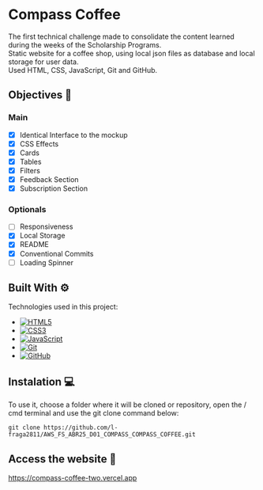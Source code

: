 # Compass Coffee

The first technical challenge made to consolidate the content learned during the weeks of the Scholarship Programs.\
Static website for a coffee shop, using local json files as database and local storage for user data.\
Used HTML, CSS, JavaScript, Git and GitHub.

## Objectives 🎯

### Main

- [x] Identical Interface to the mockup
- [x] CSS Effects
- [x] Cards
- [x] Tables
- [x] Filters
- [x] Feedback Section
- [x] Subscription Section

### Optionals

- [ ] Responsiveness
- [x] Local Storage
- [x] README
- [x] Conventional Commits
- [ ] Loading Spinner

## Built With ⚙

Technologies used in this project:

- [![HTML5][HTML5]][HTML5-url]
- [![CSS3][CSS3]][CSS3-url]
- [![JavaScript][JavaScript]][JavaScript-url]
- [![Git][Git]][Git-url]
- [![GitHub][GitHub]][GitHub-url]

## Instalation 💻

To use it, choose a folder where it will be cloned or repository, open the / cmd terminal and use the git clone command below:

```
git clone https://github.com/l-fraga2811/AWS_FS_ABR25_D01_COMPASS_COMPASS_COFFEE.git
```

## Access the website 📱
https://compass-coffee-two.vercel.app


[HTML5]: https://img.shields.io/badge/HTML5-20232A?style=for-the-badge&logo=HTML5&logoColor=white
[HTML5-url]: https://html.com/
[CSS3]: https://img.shields.io/badge/CSS3-20232A?style=for-the-badge&logo=CSS3&logoColor=white
[CSS3-url]: https://www.w3schools.com/css/default.asp
[JavaScript]: https://img.shields.io/badge/JavaScript-20232A?style=for-the-badge&logo=JavaScript&logoColor=white
[JavaScript-url]: https://www.w3schools.com/js/default.asp
[Git]: https://img.shields.io/badge/Git-20232A?style=for-the-badge&logo=Git&logoColor=white
[Git-url]: https://git-scm.com/
[GitHub]: https://img.shields.io/badge/GitHub-20232A?style=for-the-badge&logo=GitHub&logoColor=white
[GitHub-url]: https://github.com/
